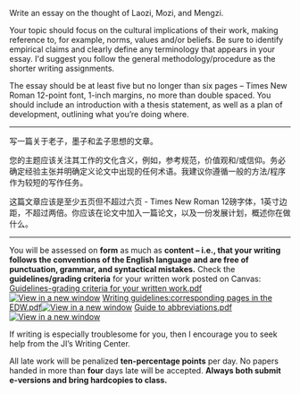 Write an essay on the thought of Laozi, Mozi, and Mengzi.

Your topic should focus on the cultural implications of their work, making reference to, for example, norms, values and/or beliefs. Be sure to identify empirical claims and clearly define any terminology that appears in your essay. I'd suggest you follow the general methodology/procedure as the shorter writing assignments.

The essay should be at least five but no longer than six pages – Times New Roman 12-point font, 1-inch margins, no more than double spaced. You should include an introduction with a thesis statement, as well as a plan of development, outlining what you’re doing where.

---

写一篇关于老子，墨子和孟子思想的文章。

您的主题应该关注其工作的文化含义，例如，参考规范，价值观和/或信仰。务必确定经验主张并明确定义论文中出现的任何术语。我建议你遵循一般的方法/程序作为较短的写作任务。

这篇文章应该是至少五页但不超过六页 - Times New Roman 12磅字体，1英寸边距，不超过两倍。你应该在论文中加入一篇论文，以及一份发展计划，概述你在做什么。







---

You will be assessed on **form** as much as **content – i.e., that your writing follows the conventions of the English language and are free of punctuation, grammar, and syntactical mistakes.** Check the **guidelines/grading criteria** for your written work posted on Canvas: [Guidelines-grading criteria for your written work.pdf](https://umjicanvas.com/courses/841/files/128094/download?wrap=1)[![View in a new window](https://umjicanvas.com/images/popout.png)](https://umjicanvas.com/courses/841/files/128094/download?wrap=1) [Writing guidelines:corresponding pages in the EDW.pdf](https://umjicanvas.com/courses/841/files/128096/download?wrap=1)[![View in a new window](https://umjicanvas.com/images/popout.png)](https://umjicanvas.com/courses/841/files/128096/download?wrap=1) [Guide to abbreviations.pdf](https://umjicanvas.com/courses/841/files/128095/download?wrap=1)[![View in a new window](https://umjicanvas.com/images/popout.png)](https://umjicanvas.com/courses/841/files/128095/download?wrap=1)

If writing is especially troublesome for you, then I encourage you to seek help from the JI’s Writing Center.

All late work will be penalized **ten-percentage points** per day. No papers handed in more than **four** days late will be accepted. **Always both submit e-versions and bring hardcopies to class.**